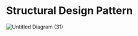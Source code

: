# Structural Design Pattern


![Untitled Diagram (31)](https://github.com/Asibul-40/Some-useful-Design-Patterns/assets/77221075/b9a453a7-1798-4746-98f5-8d600a44bc93)
